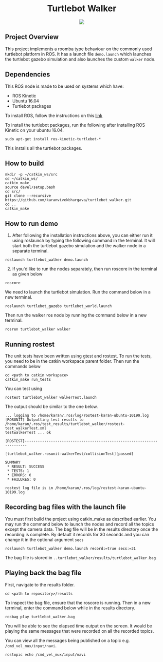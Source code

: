 <h1 align=center> Turtlebot Walker </h1>
<p align="center">
<a href='https://github.com/karanvivekbhargava/turtlebot_walker/LICENSE'><img src='https://img.shields.io/badge/License-MIT-brightgreen.svg'/></a>
</p>


## Project Overview

This project implements a roomba type behaviour on the commonly used turtlebot platform in ROS. It has a launch file `demo.launch` which launches the turtlebot gazebo simulation and also launches the custom `walker` node.

## Dependencies

This ROS node is made to be used on systems which have:
* ROS Kinetic
* Ubuntu 16.04
* Turtlebot packages

To install ROS, follow the instructions on this [link](http://wiki.ros.org/kinetic/Installation)

To install the turtlebot packages, run the following after installing ROS Kinetic on your ubuntu 16.04.

```
sudo apt-get install ros-kinetic-turtlebot-*
```

This installs all the turtlebot packages.

## How to build
```
mkdir -p ~/catkin_ws/src
cd ~/catkin_ws/
catkin_make
source devel/setup.bash
cd src/
git clone --recursive https://github.com/karanvivekbhargava/turtlebot_walker.git
cd ..
catkin_make
```

## How to run demo

1. After following the installation instructions above, you can either run it using roslaunch by typing the following command in the terminal. It will start both the turtlebot gazebo simulation and the walker node in a separate terminal.
```
roslaunch turtlebot_walker demo.launch
```

2. If you'd like to run the nodes separately, then run roscore in the terminal as given below
```
roscore
```
We need to launch the turtlebot simulation. Run the command below in a new terminal.
```
roslaunch turtlebot_gazebo turtlebot_world.launch
```
Then run the walker ros node by running the command below in a new terminal.
```
rosrun turtlebot_walker walker
```

## Running rostest

The unit tests have been written using gtest and rostest. To run the tests, you need to be in the catkin workspace parent folder. Then run the commands below

```
cd <path to catkin workspace>
catkin_make run_tests
```

You can test using

```
rostest turtlebot_walker walkerTest.launch
```

The output should be similar to the one below.

```
... logging to /home/karan/.ros/log/rostest-karan-ubuntu-10199.log
[ROSUNIT] Outputting test results to /home/karan/.ros/test_results/turtlebot_walker/rostest-test_walkerTest.xml
testwalkerTest ... ok

[ROSTEST]-----------------------------------------------------------------------

[turtlebot_walker.rosunit-walkerTest/collisionTest][passed]

SUMMARY
 * RESULT: SUCCESS
 * TESTS: 1
 * ERRORS: 0
 * FAILURES: 0

rostest log file is in /home/karan/.ros/log/rostest-karan-ubuntu-10199.log
```

## Recording bag files with the launch file

You must first build the project using catkin_make as described earlier. You may run the command below to launch the nodes and record all the topics except the camera data. The bag file will be in the results directory once the recording is complete. By default it records for 30 seconds and you can change it in the optional argument `secs`

```
roslaunch turtlebot_walker demo.launch record:=true secs:=31
```

The bag file is stored in `..turtlebot_walker/results/turtlebot_walker.bag`

## Playing back the bag file

First, navigate to the results folder.

```
cd <path to repository>/results
```

To inspect the bag file, ensure that the roscore is running. Then in a new terminal, enter the command below while in the results directory.

```
rosbag play turtlebot_walker.bag
```

You will be able to see the elapsed time output on the screen. It would be playing the same messages that were recorded on all the recorded topics.

You can view all the messages being published on a topic e.g. `/cmd_vel_mux/input/navi`.

```
rostopic echo /cmd_vel_mux/input/navi
```
